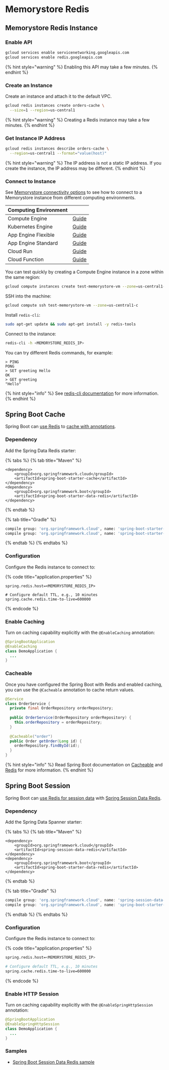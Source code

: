 # Memorystore Redis

## Memorystore Redis Instance

### Enable API

```bash
gcloud services enable servicenetworking.googleapis.com
gcloud services enable redis.googleapis.com
```

{% hint style="warning" %}
Enabling this API may take a few minutes.
{% endhint %}

### Create an Instance

Create an instance and attach it to the default VPC.

```bash
gcloud redis instances create orders-cache \
  --size=1 --region=us-central1
```

{% hint style="warning" %}
Creating a Redis instance may take a few minutes.
{% endhint %}

### Get Instance IP Address

```bash
gcloud redis instances describe orders-cache \
  --region=us-central1 --format="value(host)"
```

{% hint style="warning" %}
The IP address is not a static IP address. If you create the instance, the IP address may be different.
{% endhint %}

### Connect to Instance

See [Memorystore connectivity options](./#connectivity) to see how to connect to a Memorystore instance from different computing environments.

| Computing Environment |  |
| :--- | :--- |
| Compute Engine | [Guide](https://cloud.google.com/memorystore/docs/redis/connect-redis-instance-gce) |
| Kubernetes Engine | [Guide](https://cloud.google.com/memorystore/docs/redis/connect-redis-instance-gke) |
| App Engine Flexible | [Guide](https://cloud.google.com/memorystore/docs/redis/connect-redis-instance-flex#java_1) |
| App Engine Standard | [Guide](https://cloud.google.com/memorystore/docs/redis/connect-redis-instance-standard) |
| Cloud Run | [Guide](https://cloud.google.com/run/docs/configuring/connecting-vpc) |
| Cloud Function | [Guide](https://cloud.google.com/memorystore/docs/redis/connect-redis-instance-functions) |

You can test quickly by creating a Compute Engine instance in a zone within the same region:

```bash
gcloud compute instances create test-memorystore-vm --zone=us-central1-c
```

SSH into the machine:

```bash
gcloud compute ssh test-memorystore-vm --zone=us-central1-c
```

Install `redis-cli`:

```bash
sudo apt-get update && sudo apt-get install -y redis-tools
```

Connect to the instance:

```bash
redis-cli -h <MEMORYSTORE_REDIS_IP>
```

You can try different Redis commands, for example:

```text
> PING
PONG
> SET greeting Hello
OK
> GET greeting
"Hello"
```

{% hint style="info" %}
See [redis-cli documentation](https://redis.io/topics/rediscli) for more information.
{% endhint %}

## Spring Boot Cache

Spring Boot can [use Redis](https://docs.spring.io/spring-boot/docs/current/reference/htmlsingle/#boot-features-caching-provider-redis) to [cache with annotations](https://docs.spring.io/spring-boot/docs/current/reference/htmlsingle/#boot-features-caching).

### Dependency

Add the Spring Data Redis starter:

{% tabs %}
{% tab title="Maven" %}
```markup
<dependency>
    <groupId>org.springframework.cloud</groupId>
    <artifactId>spring-boot-starter-cache</artifactId>
</dependency>
<dependency>
    <groupId>org.springframework.boot</groupId>
    <artifactId>spring-boot-starter-data-redis</artifactId>
</dependency>
```
{% endtab %}

{% tab title="Gradle" %}
```bash
compile group: 'org.springframework.cloud', name: 'spring-boot-starter-cache'
compile group: 'org.springframework.cloud', name: 'spring-boot-starter-data-redis'
```
{% endtab %}
{% endtabs %}

### Configuration

Configure the Redis instance to connect to:

{% code title="application.properties" %}
```text
spring.redis.host=<MEMORYSTORE_REDIS_IP>

# Configure default TTL, e.g., 10 minutes
spring.cache.redis.time-to-live=600000
```
{% endcode %}

### Enable Caching

Turn on caching capability explicitly with the `@EnableCaching` annotation:

```java
@SpringBootApplication
@EnableCaching
class DemoApplication {
  ...
}
```

### Cacheable

Once you have configured the Spring Boot with Redis and enabled caching, you can use the `@Cacheable` annotation to cache return values.

```java
@Service
class OrderService {
  private final OrderRepository orderRepository;
  
  public OrderService(OrderRepository orderRepository) {
    this.orderRepository = orderRepository;
  }
  
  @Cacheable("order")
  public Order getOrder(Long id) {
    orderRepository.findById(id);
  }
}
```

{% hint style="info" %}
Read Spring Boot documentation on [Cacheable](https://docs.spring.io/spring-boot/docs/current/reference/htmlsingle/#boot-features-caching) and [Redis](https://docs.spring.io/spring-boot/docs/current/reference/htmlsingle/#boot-features-caching-provider-redis) for more information.
{% endhint %}

## Spring Boot Session

Spring Boot can [use Redis for session data](https://docs.spring.io/spring-boot/docs/current/reference/htmlsingle/#boot-features-session) with [Spring Session Data Redis](https://docs.spring.io/spring-session/docs/2.3.0.RELEASE/reference/html5/#httpsession-redis).

### Dependency

Add the Spring Data Spanner starter:

{% tabs %}
{% tab title="Maven" %}
```markup
<dependency>
    <groupId>org.springframework.cloud</groupId>
    <artifactId>spring-session-data-redis</artifactId>
</dependency>
<dependency>
    <groupId>org.springframework.boot</groupId>
    <artifactId>spring-boot-starter-data-redis</artifactId>
</dependency>
```
{% endtab %}

{% tab title="Gradle" %}
```groovy
compile group: 'org.springframework.cloud', name: 'spring-session-data-redis'
compile group: 'org.springframework.cloud', name: 'spring-boot-starter-data-redis'
```
{% endtab %}
{% endtabs %}

### Configuration

Configure the Redis instance to connect to:

{% code title="application.properties" %}
```bash
spring.redis.host=<MEMORYSTORE_REDIS_IP>

# Configure default TTL, e.g., 10 minutes
spring.cache.redis.time-to-live=600000
```
{% endcode %}

### Enable HTTP Session

Turn on caching capability explicitly with the `@EnableSpringHttpSession` annotation:

```java
@SpringBootApplication
@EnableSpringHttpSession
class DemoApplication {
  ...
}
```

### Samples

* [Spring Boot Session Data Redis sample](https://github.com/spring-projects/spring-session/tree/master/spring-session-samples/spring-session-sample-boot-redis-simple)
